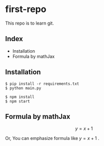 # first-repo

This repo is to learn git.

## Index

- Installation
- Formula by mathJax

## Installation

```shell
$ pip install -r requirements.txt
$ python main.py
```

```shell
$ npm install
$ npm start
```

## Formula by mathJax

$$ y=x+1 $$

Or, You can emphasize formula like $y=x+1$ .





